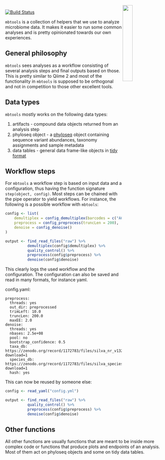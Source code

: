 <img src="https://github.com/Gibbons-Lab/mbtools/raw/master/inst/extdata/logo.png" width="25%" align="right">

[![Build Status](https://travis-ci.org/Gibbons-Lab/mbtools.svg?branch=master)](https://travis-ci.org/Gibbons-Lab/mbtools)

`mbtools` is a collection of helpers that we use to analyze microbiome
data. It makes it easier to run some common analyses and is pretty
opinionated towards our own experiences.

## General philosophy

`mbtools` sees analyses as a workflow consisting of several analysis steps
and final outputs based on those. This is pretty similar to Qiime 2 and most
of the functionality in `mbtools` is supposed to be orthogonal and not in
competition to those other excellent tools.

## Data types

`mbtools` mostly works on the following data types:

1. artifacts - compound data objects returned from an analysis step
2. phyloseq object - a [phyloseq](https://joey711.github.io/phyloseq/) object containing sequence variant abundances,
   taxonomy assignments and sample metadata
3. data tables - general data frame-like objects in [tidy format](https://r4ds.had.co.nz/tidy-data.html)

## Workflow steps

For `mbtools` a workflow step is based on input data and a configuration,
thus having the function signature `step(object, config)`.
Most steps can be chained with the pipe operator to yield workflows.
For instance, the following is a possible workflow with `mbtools`:

```r
config <- list(
    demultiplex = config_demultiplex(barcodes = c("ACGTA", "AGCTT")),
    preprocess = config_preprocess(truncLen = 200),
    denoise = config_denoise()
)

output <- find_read_files("raw") %>%
          demultiplex(config$demultiplex) %>%
          quality_control() %>%
          preprocess(config$preprocess) %>%
          denoise(config$denoise)
```

This clearly logs the used workflow and the configuration. The configuration
can also be saved and read in many formats, for instance yaml.

config.yaml:
```
preprocess:
  threads: yes
  out_dir: preprocessed
  trimLeft: 10.0
  truncLen: 200.0
  maxEE: 2.0
denoise:
  threads: yes
  nbases: 2.5e+08
  pool: no
  bootstrap_confidence: 0.5
  taxa_db: https://zenodo.org/record/1172783/files/silva_nr_v132_train_set.fa.gz?download=1
  species_db: https://zenodo.org/record/1172783/files/silva_species_assignment_v132.fa.gz?download=1
  hash: yes
```

This can now be reused by someone else:

```r
config <- read_yaml("config.yml")

output <- find_read_files("raw") %>%
          quality_control() %>%
          preprocess(config$preprocess) %>%
          denoise(config$denoise)
```

## Other functions

All other functions are usually functions that are meant to be inside
more complex code or functions that produce plots and endpoints of
an analysis. Most of them act on phyloseq objects and some on tidy data
tables.
